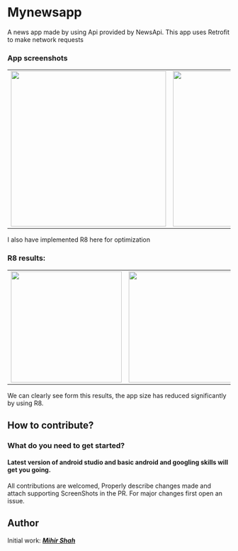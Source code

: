 # Mynewsapp
A news app made by using Api provided by NewsApi. This app uses Retrofit to make network requests

### App screenshots

<table>
  <tr>
    <td><img src="https://user-images.githubusercontent.com/66465511/184499247-dd1268ba-3a52-4658-90b9-532504293c8b.jpg" width="350">
    <td><img src="https://user-images.githubusercontent.com/66465511/184499244-fc629152-c9ac-42b8-8d7d-87705100311b.jpg" width="350">
    <td><img src="https://user-images.githubusercontent.com/66465511/184499245-b4a220c5-f00d-434e-b03a-632a5ca88c69.jpg" width="350">
</table>

I also have implemented R8 here for optimization 

### R8 results:
<table>
  <tr>
    <td><img src="https://user-images.githubusercontent.com/66465511/184499137-d8b2ad39-2828-4b71-a643-659f06283fa7.jpg" width="250">
    <td><img src="https://user-images.githubusercontent.com/66465511/184499133-b4222aa8-a3b7-4fef-9322-57de369ed3e0.jpg" width="250">
</table>

We can clearly see form this results, the app size has reduced significantly by using R8.


## How to contribute?
### What do you need to get started?
#### Latest version of android studio and basic android and googling skills will get you going.
All contributions are welcomed, Properly describe changes made and attach supporting ScreenShots in the PR. For major changes first open an issue.

## Author
Initial work: <a href="https://github.com/Miihir79">***Mihir Shah***</a> <br>
